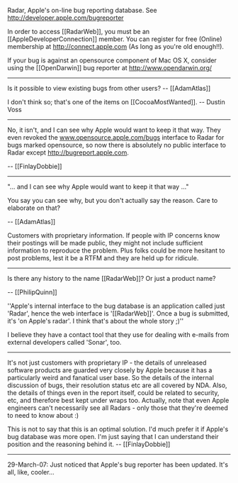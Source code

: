 Radar, Apple's on-line bug reporting database. See http://developer.apple.com/bugreporter

In order to access [[RadarWeb]], you must be an [[AppleDeveloperConnection]] member. You can register for free (Online) membership at http://connect.apple.com (As long as you're old enough!!).

If your bug is against an opensource component of Mac OS X, consider using the [[OpenDarwin]] bug reporter at http://www.opendarwin.org/

----

Is it possible to view existing bugs from other users? -- [[AdamAtlas]]

I don't think so; that's one of the items on [[CocoaMostWanted]]. -- Dustin Voss

----

No, it isn't, and I can see why Apple would want to keep it that way. They even revoked the www.opensource.apple.com/bugs interface to Radar for bugs marked opensource, so now there is absolutely no public interface to Radar except http://bugreport.apple.com.

-- [[FinlayDobbie]]

----

"... and I can see why Apple would want to keep it that way ..."

You say you can see why, but you don't actually say the reason. Care to elaborate on that?

-- [[AdamAtlas]]

Customers with proprietary information.  If people with IP concerns know their postings will be made public, they might not include sufficient information to reproduce the problem.  Plus folks could be more hesitant to post problems, lest it be a RTFM and they are held up for ridicule.

----

Is there any history to the name [[RadarWeb]]? Or just a product name?

-- [[PhilipQuinn]]

''Apple's internal interface to the bug database is an application called just 'Radar', hence the web interface is '[[RadarWeb]]'. Once a bug is submitted, it's 'on Apple's radar'. I think that's about the whole story ;)''

I believe they have a contact tool that they use for dealing with e-mails from external developers called 'Sonar', too. 

----

It's not just customers with proprietary IP - the details of unreleased software products are guarded very closely by Apple because it has a particularly weird and fanatical user base. So the details of the internal discussion of bugs, their resolution status etc are all covered by NDA. Also, the details of things even in the report itself, could be related to security, etc, and therefore best kept under wraps too. Actually, note that even Apple engineers can't necessarily see all Radars - only those that they're deemed to need to know about :)

This is not to say that this is an optimal solution. I'd much prefer it if Apple's bug database was more open. I'm just saying that I can understand their position and the reasoning behind it. -- [[FinlayDobbie]]

----

29-March-07: Just noticed that Apple's bug reporter has been updated. It's all, like, cooler...